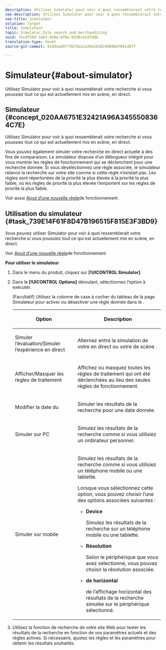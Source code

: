 ```yaml
---
description: Utilisez Simulator pour voir à quoi ressemblerait votre recherche si vous poussiez tout ce qui est actuellement mis en scène, en direct.
seo-description: Utilisez Simulator pour voir à quoi ressemblerait votre recherche si vous poussiez tout ce qui est actuellement mis en scène, en direct.
seo-title: Simulateur
solution: Target
title: Simulateur
topic: Simulator,Site search and merchandising
uuid: 7ec8f5b9-3ab3-4b9a-bf8a-65d0ca1dfddb
translation-type: tm+mt
source-git-commit: 91ddead9f73b73ea1a20e26582998966f801d6ff

---
```



# Simulateur{#about-simulator}

Utilisez Simulator pour voir à quoi ressemblerait votre recherche si vous poussiez tout ce qui est actuellement mis en scène, en direct.

## Simulateur {#concept_020AA6751E32421A96A3455508364C7E}

Utilisez Simulator pour voir à quoi ressemblerait votre recherche si vous poussiez tout ce qui est actuellement mis en scène, en direct.

Vous pouvez également simuler votre recherche en direct actuelle à des fins de comparaison. Le simulateur dispose d’un débogueur intégré pour vous montrer les règles de fonctionnement qui se déclenchent pour une recherche donnée. Si vous désélectionnez une règle associée, le simulateur relance la recherche sur votre site comme si cette règle n’existait pas. Les règles sont répertoriées de la priorité la plus élevée à la priorité la plus faible, où les règles de priorité la plus élevée l’emportent sur les règles de priorité la plus faible.

Voir aussi [Ajout d’une nouvelle règle](c-about-rules-menu/c-about-business-rules.md#task_BD3B31ED48BB4B1B8F1DCD3BFA2528E7)de fonctionnement.

## Utilisation du simulateur {#task_739E14F61F8D47B196515F815E3F3BD9}

Vous pouvez utiliser Simulator pour voir à quoi ressemblerait votre recherche si vous poussiez tout ce qui est actuellement mis en scène, en direct.

Voir [Ajout d’une nouvelle règle](c-about-rules-menu/c-about-business-rules.md#task_BD3B31ED48BB4B1B8F1DCD3BFA2528E7)de fonctionnement.

**Pour utiliser le simulateur**

1. Dans le menu du produit, cliquez sur **[!UICONTROL Simulator]**.
1. Dans le  **[!UICONTROL Options]** déroulant, sélectionnez l’option à exécuter.

   <!-- 
   
   r_simulator_page_options.xml
   
   -->

   (Facultatif) Utilisez la colonne de case à cocher du tableau de la page Simulateur pour activer ou désactiver une règle donnée dans le .

   <table> 
    <thead> 
      <tr> 
      <th colname="col1" class="entry"> <p>Option </p> </th> 
      <th colname="col2" class="entry"> <p>Description </p> </th> 
      </tr> 
    </thead>
    <tbody> 
      <tr> 
      <td colname="col1"> <p><span class="uicontrol">Simuler l’évaluation/Simuler l’expérience en direct</span> </p> </td> 
      <td colname="col2"> <p>Alternez entre la simulation de votre  en direct  ou votre de scène . </p> </td> 
      </tr> 
      <tr> 
      <td colname="col1"> <p><span class="uicontrol">Afficher/Masquer les règles de traitement</span> </p> </td> 
      <td colname="col2"> <p>Affichez ou masquez toutes les règles de traitement qui ont été déclenchées au lieu des seules règles de fonctionnement. </p> </td> 
      </tr> 
      <tr> 
      <td colname="col1"> <p><span class="uicontrol">Modifier la date  du</span> </p> </td> 
      <td colname="col2"> <p>Simuler les résultats de la recherche pour une date donnée. </p> </td> 
      </tr> 
      <tr> 
      <td colname="col1"> <p><span class="uicontrol">Simuler sur PC</span> </p> </td> 
      <td colname="col2"> <p>Simulez les résultats de la recherche comme si vous utilisiez un ordinateur personnel. </p> </td> 
      </tr> 
      <tr> 
      <td colname="col1"> <p><span class="uicontrol">Simuler sur mobile</span> </p> </td> 
      <td colname="col2"> <p>Simulez les résultats de la recherche comme si vous utilisiez un téléphone mobile ou une tablette. </p> <p>Lorsque vous sélectionnez cette option, vous pouvez choisir l’une des options associées suivantes : </p> 
        <ul id="ul_2A9901418212486A8EE67A78CB99CBE4"> 
        <li id="li_B210E954DF0D44C397718112C72C2103"> <b><span class="uicontrol">Device </span></b> <p>Simulez les résultats de la recherche sur un téléphone mobile ou une tablette. </p> </li> 
        <li id="li_90B64EAA0B57446A90CE22172E703594"> <b><span class="uicontrol">Résolution</span></b> <p>Selon le périphérique que vous avez sélectionné, vous pouvez choisir la résolution associée. </p> </li> 
        <li id="li_042AF9FA3FA846EDB48F7296DB361515"> <b><span class="uicontrol">de horizontal</span></b> <p>de l’affichage horizontal des résultats de la recherche simulée sur le périphérique sélectionné. </p> </li> 
        </ul> </td> 
      </tr> 
    </tbody> 
    </table>

1. Utilisez la fonction de recherche de votre site Web pour tester les résultats de la recherche en fonction de vos paramètres actuels et des règles actives. Si nécessaire, ajustez les règles et les paramètres pour obtenir les résultats souhaités.

